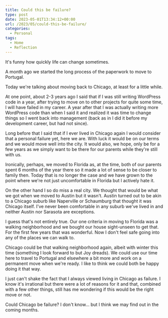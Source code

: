 ```yaml
---
title: Could this be failure?
type: post
date: 2023-05-01T13:34:12+00:00
url: /2023/05/could-this-be-failure/
categories:
  - Personal
tags:
  - Home
  - Reflection
---
```


It's funny how quickly life can change sometimes.

A month ago we started the long process of the paperwork to move to Portugal.

Today we're talking about moving back to Chicago, at least for a little while.

At one point, about 2-3 years ago I said that if I was still writing WordPress code in a year, after trying to move on to other projects for quite some time, I will have failed in my career. A year after that I was actually writing more WordPress code than when I said it and realized it was time to change things so I went back into management (back as in I did it before my development career, but had not since).

Long before that I said that if I ever lived in Chicago again I would consider that a personal failure yet, here we are. With luck it would be on our terms and we would move well into the city. It would also, we hope, only be for a few years as we simply want to be there for our parents while they're still with us.

Ironically, perhaps, we moved to Florida as, at the time, both of our parents spent 6 months of the year there so it made a lot of sense to be closer to family then. Today that is no longer the case and we have grown to the point where we're not just uncomfortable in Florida but I actively hate it.

On the other hand I so do miss a real city. We thought that would be what we got when we moved to Austin but it wasn't. Austin turned out to be akin to a Chicago suburb like Naperville or Schaumburg that thought it was Chicago itself. I've never been comfortable in any suburb we've lived in and neither Austin nor Sarasota are exceptions.

I guess that's not entirely true. Our one criteria in moving to Florida was a walking neighborhood and we bought our house sight-unseen to get that. For the first few years that was wonderful. Now I don't feel safe going into any of the places we can walk to.

Chicago could be that walking neighborhood again, albeit with winter this time (something I look forward to but Joy dreads). We could use our time here to travel to Portugal and elsewhere a bit more and work on a permanent move when we're ready. I like to think we could both be happy doing it that way.

I just can't shake the fact that I always viewed living in Chicago as failure. I know it's irrational but there were a lot of reasons for it and that, combined with a few other things, still has me wondering if this would be the right move or not.

Could Chicago be failure? I don't know... but I think we may find out in the coming months.